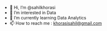 - 👋 Hi, I’m @sahilkhorasi
- 👀 I’m interested in Data 
- 🌱 I’m currently learning Data Analytics
- 📫 How to reach me : khorasisahil@gmail.com

<!---
sahilkhorasi/sahilkhorasi is a ✨ special ✨ repository because its `README.md` (this file) appears on your GitHub profile.
You can click the Preview link to take a look at your changes.
--->
